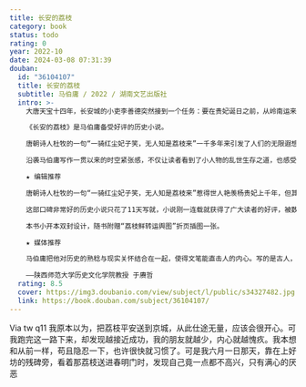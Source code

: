 ```yaml
---
title: 长安的荔枝
category: book
status: todo
rating: 0
year: 2022-10
date: 2024-03-08 07:31:39
douban:
  id: "36104107"
  title: 长安的荔枝
  subtitle: 马伯庸 / 2022 / 湖南文艺出版社
  intro: >-
    大唐天宝十四年，长安城的小吏李善德突然接到一个任务：要在贵妃诞日之前，从岭南运来新鲜荔枝。荔枝“一日色变，两日香变，三日味变”，而岭南距长安五千余里，山水迢迢，这是个不可能完成的任务，可为了家人，李善德决心放手一搏：“就算失败，我也想知道，自己倒在距离终点多远的地方。”

    《长安的荔枝》是马伯庸备受好评的历史小说。

    唐朝诗人杜牧的一句“一骑红尘妃子笑，无人知是荔枝来”一千多年来引发了人们的无限遐想，但鲜荔枝的保鲜时限仅有三天，这场跨越五千余里的传奇转运之旅究竟是如何达成的，谁让杨贵妃在长安吃到了来自岭南的鲜荔枝？作者马伯庸就此展开了一场脑洞非常大的想象。

    沿袭马伯庸写作一贯以来的时空紧张感，不仅让读者看到了小人物的乱世生存之道，也感受到了事在人为的热血奋斗。随书附赠“荔枝鲜转运舆图”。

    ★ 编辑推荐

    唐朝诗人杜牧的一句“一骑红尘妃子笑，无人知是荔枝来”惹得世人艳羡杨贵妃上千年，但其中的荔枝是如何从五千余里外的岭南运送到长安城的，却鲜有史书详细记载，脑洞大开的马伯庸以此为蓝本构建了一个大唐社畜李善德拼尽全力做项目的故事，虽是历史小说，读者却能从中看到自己的生活影子，大城市买房落脚、职场情商博弈、不得已的违规逾矩等，小人物的挣扎是那么相似。一项将鲜荔枝运逾千里之距的艰难差事，以微观人事折射大唐宏观社会。

    这部口碑非常好的历史小说只花了11天写就，小说刚一连载就获得了广大读者的好评，被数万人点评为神作，推荐值高达96%。微博、抖音、小红书和今日头条，海量读者自发评论和衍生二创。

    本书小开本双封设计，随书附赠“荔枝鲜转运舆图”折页插图一张。

    ★ 媒体推荐

    马伯庸把他对历史的熟稔与现实关怀结合在一起，使得文笔能直击人的内心。写的是古人，却经常让我们看到自己。这部《长安的荔枝》就是如此。

    ——陕西师范大学历史文化学院教授 于赓哲
  rating: 8.5
  cover: https://img3.doubanio.com/view/subject/l/public/s34327482.jpg
  link: https://book.douban.com/subject/36104107/
---
```


Via tw q11 我原本以为，把荔枝平安送到京城，从此仕途无量，应该会很开心。可我跑完这一路下来，却发现越接近成功，我的朋友就越少，内心就越愧疚。我本想和从前一样，苟且隐忍一下，也许很快就习惯了。可是我六月一日那天，靠在上好坊的残碑旁，看着那荔枝送进春明门时，发现自己竟一点都不高兴，只有满心的厌恶
